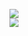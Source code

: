 [![](https://img.shields.io/badge/Made%20With-Github%20Spray-lightgrey.svg?style=for-the-badge&logo=github)](https://github.com/Annihil/github-spray#29724)  
[![](https://i.imgur.com/2DrTn0Z.gif)](https://github.com/Annihil/github-spray)